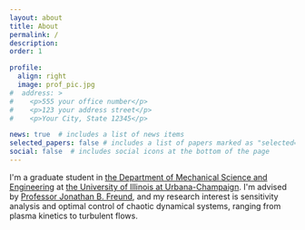 ```yaml
---
layout: about
title: About
permalink: /
description:
order: 1

profile:
  align: right
  image: prof_pic.jpg
#  address: >
#    <p>555 your office number</p>
#    <p>123 your address street</p>
#    <p>Your City, State 12345</p>

news: true  # includes a list of news items
selected_papers: false # includes a list of papers marked as "selected={true}"
social: false  # includes social icons at the bottom of the page
---
```


I'm a graduate student in <a href="https://mechse.illinois.edu/">the Department of Mechanical Science and Engineering</a> at <a href="https://illinois.edu/">the University of Illinois at Urbana-Champaign</a>. I'm advised by <a href="http://scholar.google.com/citations?user=BJAfVh0AAAAJ&hl=en">Professor Jonathan B. Freund</a>, and my research interest is sensitivity analysis and optimal control of chaotic dynamical systems, ranging from plasma kinetics to turbulent flows.

<!-- Write your biography here. Tell the world about yourself. Link to your favorite [subreddit](http://reddit.com){:target="\_blank"}. You can put a picture in, too. The code is already in, just name your picture `prof_pic.jpg` and put it in the `img/` folder.

Put your address / P.O. box / other info right below your picture. You can also disable any these elements by editing `profile` property of the YAML header of your `_pages/about.md`. Edit `_bibliography/papers.bib` and Jekyll will render your [publications page](/al-folio/publications/) automatically.

Link to your social media connections, too. This theme is set up to use [Font Awesome icons](http://fortawesome.github.io/Font-Awesome/){:target="\_blank"} and [Academicons](https://jpswalsh.github.io/academicons/){:target="\_blank"}, like the ones below. Add your Facebook, Twitter, LinkedIn, Google Scholar, or just disable all of them. -->
